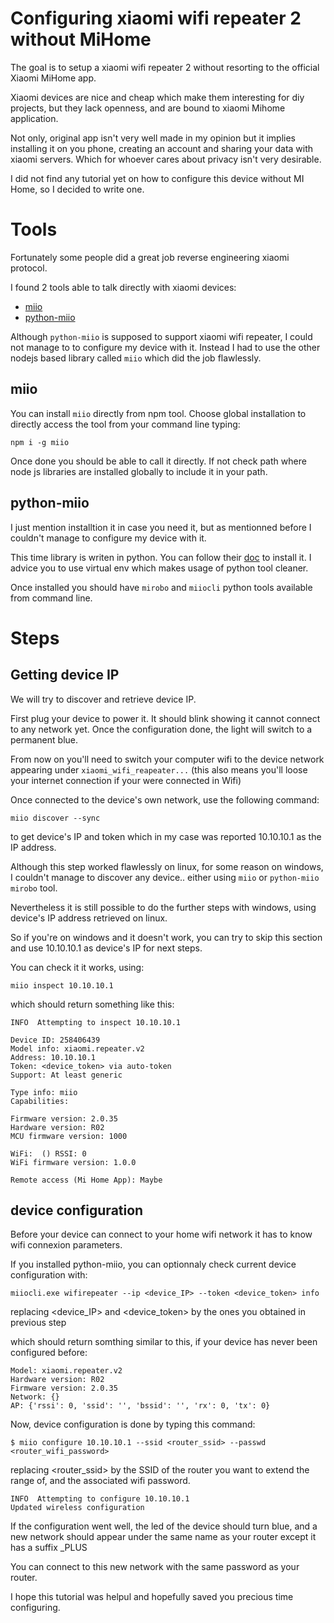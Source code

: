 # Configuring xiaomi wifi repeater 2 without MiHome

The goal is to setup a xiaomi wifi repeater 2 without resorting to the official Xiaomi MiHome app.

Xiaomi devices are nice and cheap which make them interesting for diy projects, 
but they lack openness, and are bound to xiaomi Mihome application.

Not only, original app isn't very well made in my opinion but it implies installing it on you phone, creating an account and sharing your data with xiaomi servers. Which for whoever cares about privacy isn't very desirable.

I did not find any tutorial yet on how to configure this device without MI Home, so I decided to write one.

# Tools

Fortunately some people did a great job reverse engineering xiaomi protocol.

I found 2 tools able to talk directly with xiaomi devices: 
- [miio](https://github.com/aholstenson/miio)
- [python-miio](https://github.com/rytilahti/python-miio/)

Although `python-miio` is supposed to support xiaomi wifi repeater, I could not manage to to configure my device with it.
Instead I had to use the other nodejs based library called `miio` which did the job flawlessly.

## miio

You can install `miio` directly from npm tool. Choose global installation to directly access the tool from your command line typing:

	npm i -g miio
  
Once done you should be able to call it directly. If not check path where node js libraries are installed globally to include it in your path.

## python-miio

I just mention installtion it in case you need it, but as mentionned before I couldn't manage to configure my device with it.

This time library is writen in python. You can follow their [doc](python-miio.readthedocs.io/) to install it.
I advice you to use virtual env which makes usage of python tool cleaner.

Once installed you should have `mirobo` and `miiocli` python tools available from command line.

# Steps 
## Getting device IP

We will try to discover and retrieve device IP.

First plug your device to power it. It should blink showing it cannot connect to any network yet. 
Once the configuration done, the light will switch to a permanent blue.

From now on you'll need to switch your computer wifi to the device network appearing under `xiaomi_wifi_reapeater...`
(this also means you'll loose your internet connection if your were connected in Wifi)

Once connected to the device's own network, use the following command:
	
	miio discover --sync

to get device's IP and token which in my case was reported 10.10.10.1 as the IP address.

Although this step worked flawlessly on linux, for some reason on windows, I couldn't manage to discover any device..
either using `miio` or `python-miio` `mirobo` tool.

Nevertheless it is still possible to do the further steps with windows, using device's IP address retrieved on linux.

So if you're on windows and it doesn't work, you can try to skip this section and use 10.10.10.1 as device's IP for next steps.

You can check it it works, using:
  
	miio inspect 10.10.10.1

which should return something like this: 

	INFO  Attempting to inspect 10.10.10.1
	
	Device ID: 258406439
	Model info: xiaomi.repeater.v2
	Address: 10.10.10.1
	Token: <device_token> via auto-token
	Support: At least generic
	
	Type info: miio
	Capabilities:
	
	Firmware version: 2.0.35
	Hardware version: R02
	MCU firmware version: 1000
	
	WiFi:  () RSSI: 0
	WiFi firmware version: 1.0.0
	
	Remote access (Mi Home App): Maybe


## device configuration

Before your device can connect to your home wifi network it has to know wifi connexion parameters.

If you installed python-miio, you can optionnaly check current device configuration with:

	miiocli.exe wifirepeater --ip <device_IP> --token <device_token> info
	
replacing <device_IP> and <device_token> by the ones you obtained in previous step

which should return somthing similar to this, if your device has never been configured before:

	Model: xiaomi.repeater.v2
	Hardware version: R02
	Firmware version: 2.0.35
	Network: {}
	AP: {'rssi': 0, 'ssid': '', 'bssid': '', 'rx': 0, 'tx': 0}


Now, device configuration is done by typing this command:

	$ miio configure 10.10.10.1 --ssid <router_ssid> --passwd <router_wifi_password>

replacing <router_ssid> by the SSID of the router you want to extend the range of, and the associated wifi password.


	INFO  Attempting to configure 10.10.10.1
	Updated wireless configuration

If the configuration went well, the led of the device should turn blue, and a new network should appear under the same name as your router except it has a suffix _PLUS

You can connect to this new network with the same password as your router.

I hope this tutorial was helpul and hopefully saved you precious time configuring.
